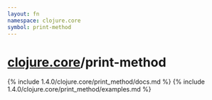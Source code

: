 ```yaml
---
layout: fn
namespace: clojure.core
symbol: print-method
---
```


# [clojure.core](../)/print-method

{% include 1.4.0/clojure.core/print_method/docs.md %}
{% include 1.4.0/clojure.core/print_method/examples.md %}

